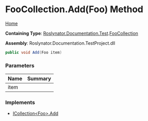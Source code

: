 # FooCollection\.Add\(Foo\) Method

[Home](../../../../../README.md)

**Containing Type**: [Roslynator.Documentation.Test](../../README.md)\.[FooCollection](../README.md)

**Assembly**: Roslynator\.Documentation\.TestProject\.dll

```csharp
public void Add(Foo item)
```

### Parameters

| Name | Summary |
| ---- | ------- |
| item | |

### Implements

* [ICollection\<Foo>.Add](https://docs.microsoft.com/en-us/dotnet/api/system.collections.generic.icollection-1.add)
